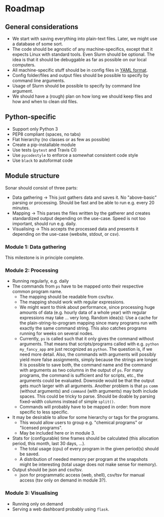 

# Roadmap

## General considerations

- We start with saving everything into plain-text files. Later, we
  might use a database of some sort.
- The code should be agnostic of any machine-specifics, except that it
  expects Linux with standard tools. Even Slurm should be optional.
  The idea is that it should be debuggable as far as possible on
  our local computers.
- All machine-specific stuff should be in config files in [YAML format](https://en.wikipedia.org/wiki/YAML).
- Config folder/files and output files should be possible to specify
  by command line arguments.
- Usage of Slurm should be possible to specify by command line
  argument.
- We should have a (rough) plan on how long we should keep files and
  how and when to clean old files.


## Python-specific

- Support only Python 3
- PEP8 compliant (spaces, no tabs)
- Flat hierarchy (no classes or as few as possible)
- Create a pip-installable module
- Use tests (`pytest` and Travis CI)
- Use `pycodestyle` to enforce a somewhat consistent code style
- Use `black` to autoformat code


## Module structure

Sonar should consist of three parts:

- Data gathering → This just gathers data and saves it. No
  "above-basic" parsing or processing. Should be fast and be able
  to run e.g. every 20 minutes.
- Mapping → This parses the files written by the gatherer and
  creates standardized output depending on the use-case. Speed is
  not too important, should run e.g. daily.
- Visualising → This accepts the processed data and presents it
  depending on the use-case (website, stdout, or csv).


### Module 1: Data gathering

This milestone is in principle complete.


### Module 2: Processing

- Running regularly, e.g. daily
- The commands from `ps` have to be mapped onto their respective
  common program name.
  - The mapping should be readable from csv/tsv.
  - The mapping should work with regular expressions.
  - We might want to think about performance, since processing huge
    amounts of data (e.g. hourly data of a whole year) with regular
    expressions may take ... very long. Random idea(s): Use a cache
    for the plain-string-to-program mapping since many programs run
    with exactly the same command string. This also catches programs
    running for weeks on several nodes.
  - Currently, `ps` is called such that it only gives the command
    without arguments. That means that scripts/programs called with
    e.g. `python my_fancy_app` are just recognized as `python`. The
    question is, if we need more detail. Also, the commands with
    arguments will possibly yield more false assignments, simply
    because the strings are longer. It is possible to save both, the
    command name and the command with arguments as two columns in
    the output of `ps`. For many programs, the command is sufficient
    and for scripts, etc., the arguments could be evaluated.
    Downside would be that the output gets *much* larger with all
    arguments. Another problem is that `ps` `comm` (without
    arguments) and `command` (with arguments) may both include
    spaces. This could be tricky to parse. Should be doable by
    parsing fixed-width columns instead of simple `split()`.
  - Commands will probably have to be mapped in order: from more
    specific to less specific.
- It may be desirable to allow for some hierarchy or tags for the
  programs.
  - This would allow users to group e.g. "chemical programs" or
    "licensed programs".
  - May be included here or in module 3.
- Stats for (configurable) time frames should be calculated (this
  allocation period, this month, last 30 days, ...).
  - The total usage (cpu) of every program in the given period(s)
    should be saved.
  - A distribution of needed memory per program at the snapshots
    might be interesting (total usage does not make sense for
    memory).
- Output should be json and csv/tsv.
  - json for programmatic access (web, shell), csv/tsv for manual
    access (tsv only on demand in module 3?).


### Module 3: Visualising

- Running only on demand
- Serving a web dashboard probably using `flask`.
